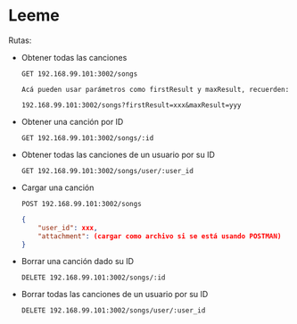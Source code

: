 # Leeme

Rutas:

 * Obtener todas las canciones

 	```
    GET 192.168.99.101:3002/songs
    
    Acá pueden usar parámetros como firstResult y maxResult, recuerden:
    
    192.168.99.101:3002/songs?firstResult=xxx&maxResult=yyy
    
    ```  
    
 * Obtener una canción por ID
 
 	```
    GET 192.168.99.101:3002/songs/:id
    ``` 
    
 * Obtener todas las canciones de un usuario por su ID
 
 	```
    GET 192.168.99.101:3002/songs/user/:user_id
    ``` 
    
 * Cargar una canción
 
 	```
    POST 192.168.99.101:3002/songs
    ``` 
    
    ```json
    {
    	"user_id": xxx,
        "attachment": (cargar como archivo si se está usando POSTMAN)
    }
    ``` 
    
 * Borrar una canción dado su ID
 
 	```
    DELETE 192.168.99.101:3002/songs/:id
    ``` 
    
 * Borrar todas las canciones de un usuario por su ID
 
 	```
    DELETE 192.168.99.101:3002/songs/user/:user_id